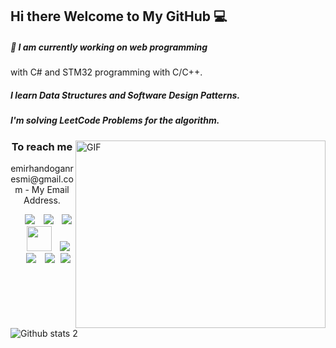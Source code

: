 
## Hi there Welcome to My GitHub  💻

##### 🔭 I am currently working on web programming 
with C# and STM32 programming with C/C++.

##### I learn Data Structures and Software Design Patterns. 
##### I'm solving LeetCode Problems for the algorithm.

<div>
	<a target="_blank" align="center | top">
  		<img align="right" height="300" width="400" alt="GIF" src="https://media.giphy.com/media/SWoSkN6DxTszqIKEqv/giphy.gif">
	</a>
</div>

<h3 align="center" > To reach me </h3>

<p align="center">
emirhandoganresmi@gmail.com - My Email Address.
  
 <div align="center"  class="icons-social" style="margin-left: 10px;">
        <a style="margin-left: 10px;"  target="_blank" href="https://www.linkedin.com/in/emirhan-dogan">
			<img src="https://img.icons8.com/doodle/40/000000/linkedin--v2.png"></a>
        <a style="margin-left: 10px;" target="_blank" href="https://github.com/Emirhan-Dogan">
		<img src="https://img.icons8.com/doodle/40/000000/github--v1.png"></a>
		<a style="margin-left: 10px;" target="_blank" href="https://stackoverflow.com/users/19950783/emirhan-do%c4%9fan">
				<img src="https://img.icons8.com/external-tal-revivo-color-tal-revivo/40/000000/external-stack-overflow-is-a-question-and-answer-site-for-professional-logo-color-tal-revivo.png"></a>
	   <a style="margin-left: 10px;" target="_blank" href="https://emirhandoganresmi.blogspot.com/">
					<img src="https://upload.wikimedia.org/wikipedia/commons/b/b9/Blogger_icon_2017.svg" height = "40px;"></a>
        <a style="margin-left: 10px;" target="_blank" href="https://www.instagram.com/emirhan.dgn3.0/">
			<img src="https://img.icons8.com/doodle/40/000000/instagram-new--v2.png"></a>
		<a style="margin-left: 10px;" target="_blank" href="https://twitter.com/EmirhanDgnResmi">
			<img src="https://img.icons8.com/doodle/1x/twitter-squared--v2.png" ></a>
		<a style="margin-left: 10px;" target="_blank" href="https://www.youtube.com/channel/UC6QfD4SAJMLu_sdupMMJZSw/featured">
				<img src="https://img.icons8.com/doodle/1x/youtube--v2.png" ></a>
		<a style="margin-left: 5px;" target="_blank" href="">
					<img src="https://img.icons8.com/plasticine/0.5x/resume.png" ></a>
      </div>
</p>

![Github stats 2](https://github-readme-stats.vercel.app/api?username=Emirhan-Dogan&show_icons=true&theme=radical)

<!--
**Emirhan-Dogan/Emirhan-Dogan** is a ✨ _special_ ✨ repository because its `README.md` (this file) appears on your GitHub profile.

Here are some ideas to get you started:

- 🔭 I’m currently working on ...
- 🌱 I’m currently learning ...
- 👯 I’m looking to collaborate on ...
- 🤔 I’m looking for help with ...
- 💬 Ask me about ...
- 📫 How to reach me: ...
- 😄 Pronouns: ...
- ⚡ Fun fact: ...
-->

